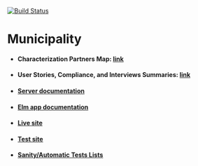[![Build Status](https://travis-ci.com/Gizra/Municipality.svg?token=cc5rexEmBpJWPVqXvSs9&branch=master)](https://travis-ci.com/Gizra/Municipality)

# Municipality

* #### Characterization Partners Map: [link](https://www.google.com/maps/d/u/1/edit?hl=en&authuser=1&mid=12DmMA8g3o1_FqVMlqITQQVCbUDc&ll=32.03967029544769%2C35.11458200000004&z=8)
* #### User Stories, Compliance, and Interviews Summaries: [link](https://docs.google.com/a/gizra.com/spreadsheets/d/1Sk3rJ8HDl3yyoF1r346e2vWPv2pLPOVAFyuNyycBZZE/edit?usp=sharing)


* #### [Server documentation](https://github.com/Gizra/Municipality/blob/master/server/README.md)

* #### [Elm app documentation](https://github.com/Gizra/Municipality/blob/master/elm-app/README.md)

* #### [Live site](http://live-municipality.pantheonsite.io/)

* #### [Test site](http://test-municipality.pantheonsite.io/)

* #### [Sanity/Automatic Tests Lists](https://github.com/Gizra/Municipality/labels/Sanity%20%2F%20Automatic%20Tests)
